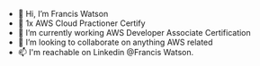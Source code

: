 - 👋 Hi, I’m Francis Watson
- 👀 1x AWS Cloud Practioner Certify 
- 🌱 I’m currently working AWS Developer Associate Certification
- 💞️ I’m looking to collaborate on anything AWS related
- 📫 I'm reachable on Linkedin @Francis Watson.

<!---
Frawatson/Frawatson is a ✨ special ✨ repository because its `README.md` (this file) appears on your GitHub profile.
You can click the Preview link to take a look at your changes.
--->
